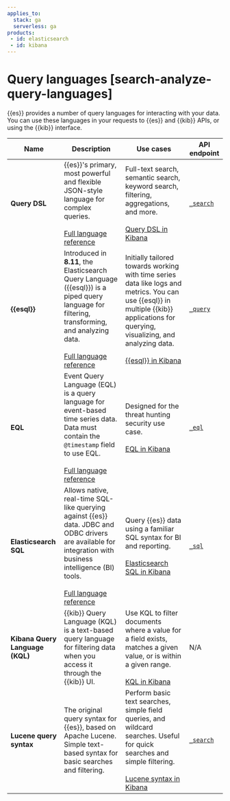 ```yaml
---
applies_to:
  stack: ga
  serverless: ga
products:
 - id: elasticsearch
 - id: kibana
---
```

  
# Query languages [search-analyze-query-languages]

{{es}} provides a number of query languages for interacting with your data. You can use these languages in your requests to {{es}} and {{kib}} APIs, or using the {{kib}} interface.


| Name | Description | Use cases | API endpoint |
| --- | --- | --- | --- |
| **Query DSL** | {{es}}'s primary, most powerful and flexible JSON-style language for complex queries.<br><br>[Full language reference](elasticsearch://reference/query-languages/querydsl.md)| Full-text search, semantic search, keyword search, filtering, aggregations, and more. <br><br>[Query DSL in Kibana](languages/querydsl.md) |[`_search`](https://www.elastic.co/docs/api/doc/elasticsearch/operation/operation-search) |
| **{{esql}}** | Introduced in **8.11**, the Elasticsearch Query Language ({{esql}}) is a piped query language for filtering, transforming, and analyzing data.<br><br>[Full language reference](elasticsearch://reference/query-languages/esql.md) | Initially tailored towards working with time series data like logs and metrics. You can use {{esql}} in multiple {{kib}} applications for querying, visualizing, and analyzing data.<br><br>[{{esql}} in Kibana](languages/esql.md) | [`_query`](https://www.elastic.co/docs/api/doc/elasticsearch/group/endpoint-esql) |
| **EQL** | Event Query Language (EQL) is a query language for event-based time series data. Data must contain the `@timestamp` field to use EQL.<br><br>[Full language reference](elasticsearch://reference/query-languages/eql.md) | Designed for the threat hunting security use case.<br><br>[EQL in Kibana](languages/eql.md) | [`_eql`](https://www.elastic.co/docs/api/doc/elasticsearch/group/endpoint-eql) |
| **Elasticsearch SQL** | Allows native, real-time SQL-like querying against {{es}} data. JDBC and ODBC drivers are available for integration with business intelligence (BI) tools.<br><br>[Full language reference](elasticsearch://reference/query-languages/sql.md) | Query {{es}} data using a familiar SQL syntax for BI and reporting.<br><br>[Elasticsearch SQL in Kibana](languages/sql.md) | [`_sql`](https://www.elastic.co/docs/api/doc/elasticsearch/group/endpoint-sql) |
| **Kibana Query Language (KQL)** | {{kib}} Query Language (KQL) is a text-based query language for filtering data when you access it through the {{kib}} UI. | Use KQL to filter documents where a value for a field exists, matches a given value, or is within a given range.<br><br>[KQL in Kibana](languages/kql.md) | N/A |
| **Lucene query syntax** | The original query syntax for {{es}}, based on Apache Lucene. Simple text-based syntax for basic searches and filtering. | Perform basic text searches, simple field queries, and wildcard searches. Useful for quick searches and simple filtering.<br><br>[Lucene syntax in Kibana](languages/lucene.md) | [`_search`](https://www.elastic.co/docs/api/doc/elasticsearch/operation/operation-search) |
